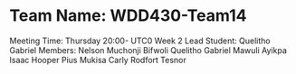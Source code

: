 # Team Name: WDD430-Team14
Meeting Time: Thursday 20:00- UTC0
Week 2 Lead Student: Quelitho Gabriel
Members:
Nelson Muchonji Bifwoli
Quelitho Gabriel
Mawuli Ayikpa
Isaac Hooper
Pius Mukisa
Carly Rodfort Tesnor